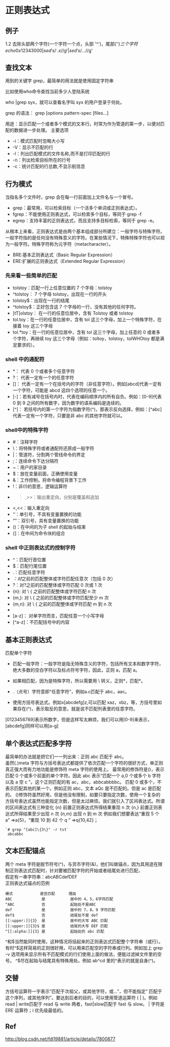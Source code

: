 # 正则表达式 #

## 例子 ##

1.2 去除头部两个字符(一个字符一个点，头部 '^')，尾部('$')三个字符
echo 0x12343000 | sed 's/^..x//g' | sed 's/...$//g'

## 查找文本 ##

用到的关键字 grep，最简单的用法就是使用固定字符串

比如使用who命令查找当前多少人登陆系统

who |grep syx，就可以查看名字叫 syx 的用户登录于何处。

grep 的语法：
grep [options pattern-spec [files...]

用途：显示匹配一个或者多个模式的文本行。时常为作为管道的第一步，以便对匹配的数据进一步处理。
主要选项

- -i：模式匹配时忽略大小写
- -V：显示不匹配的行
- -l：列出匹配模式的文件名称,而不是打印匹配的行
- -n：列出检索目标所在的行号
- -c：统计匹配的行总数,不显示航信息

## 行为模式 ##
当指名多个文件时，grep 会在每一行前面加上文件名与一个冒号。

- grep：最常用，可以检索目标（一个活多个单词或正则表达式）。
- fgrep：不能使用正则表达式，可以检索多个目标，等同于 grep -f
- egrep：支持丰富的正则表达式，而且支持多目标检索，等同于 grep -e。

从根本上来看，正则表达式是由两个基本组成部分所建立：一般字符与特殊字符。一般字符指的是任何没有特殊意义的字符。在某些情况下，特殊特殊字符也可以视为一般字符。特殊字符称为元字符（metacharacter）。

- BRE:基本正则表达式（Basic Regular Expression）
- ERE:扩展的正则表达式（Extended Regular Expression）

### 先来看一些简单的匹配 ###

- tolstoy：匹配一行上任意位置的 7 个字母：tolstoy
- ^tolstoy： 7 个字母 tolstoy，出现在一行的开头
- tolstoy$：出现在一行的结尾
- ^tolstoy$：正好包含这 7 个字母的一行，没有其他的任何字符。
- [tT]olstoy： 在一行的任意位居中，含有 Tolstoy 或者 tolstoy
- tol.toy：在一行的任意位居中，含有 tol 这三个字母，加上一个特殊字符，在接着 toy 这三个字母
- tol.*toy：在一行的任意位居中，含有 tol 这三个字母，加上任意的 0 或者多个字符，再继续 toy 这三个字母（例如：toltoy，tolstoy，tolWHOtoy 都是满足要求的）。

### shell 中的通配符 ###

- *： 代表 0 个或者多个任意字符
- ?： 代表一定有一个的任意字符
- []： 代表一定有一个在括号内的字符（非任意字符）。例如[abcd]代表一定有一个字符，可能是 abcd 这四个选项的任意一个。
- [-]：若有减号在括号内时，代表在编码顺序内的所有自负。例如：[0-9]代表 0 到 9 之间的所有数字，因为数字的语系编码是连续的。
- [^]： 若括号内的第一个字符为指数字符(^)，那表示反向选择，例如：[^abc]代表一定有一个字符，只要是非 abc 的其他字符就可以。

### shell中的特殊字符 ###

- #：注释字符
- \：将特殊字符或者通配符还原成一般字符
- |：管道符，分割两个管线命令的界定
- ;：连续命令下达分隔符
- ~：用户的家目录
- $：放在变量前面，正确使用变量
- &：工作控制，将命令编程背景下工作
- !：非(!)的意思，逻辑运算符
- >,>>：输出重定向，分别是覆盖和追加
- <,<<：输入重定向
- ‘’：单引号，不具有变量置换的功能
- “”：双引号，具有变量置换的功能
- ()：在中间的为子 shell 的起始与结束
- {]：在中间为命令块的组合

### shell 中正则表达式的控制字符 ###

- ^：匹配行首位置
- $：匹配行尾位置
- .：匹配任意字符
- *：对*之前的匹配整体或字符匹配任意次（包括 0 次）
- \?：对\?之前的匹配整体或字符匹配 0 次或 1 次
- \{n\}: 对 \ { 之前的匹配整体或字符匹配 n 次
- \{m,\}: 对 \ { 之前的匹配整体或字符匹配至少 m 次
- \{m,n}: 对 \ { 之前的匹配整体或字符匹配 m 到 n 次
- [abcdef]: 对单字符而言匹配[]中的字符
- [a-z]： 对单字符而言，匹配任意一个小写字母
- [^a-z]：不匹配括号中的内容

## 基本正则表达式 ##

匹配单个字符

- 匹配一般字符：一般字符是指无特殊含义的字符，包括所有文本和数字字符，绝大多数的空白字符以及标点符号字符，因此，正则 a，匹配 a。

- 如果相匹配，因为是特殊字符，所以需要用 \ 转义，正则*，匹配*。

- .（点号）字符意即“任意字符”，例如a.c匹配于 abc，aac。

- 使用方括号表达式。例如x[abcdefg]z,可以匹配 xaz，xbz，等，方括号里如果存在(^)，表示取反的意思，就是说不匹配列表里的任意字符。

[0123456789]表示所数字，但是这样写太麻烦，我们可以用[0-9]来表示，[abcdefg]同样可以用[a-g]

## 单个表达式匹配多字符 ##

最简单的办法就是把它们一一列出来：正则 abc 匹配于 abc。  
虽然(.)meta 字符与方括号表达式都提供了依次匹配一个字符的很好方式，单正则真正强大而有力地功能是修饰符 meta 字符的使用上。 最常用的修饰符是()，表示匹配 0 个或多个前面的单个字符。因此 abc 表示“匹配一个 a,0 个或多个 b 字符以及 a 空 c ”。这个正则匹配的有 ac，abc，abbcabbbbc。
匹配 0 或多个，不表示匹配其他的某一个。例如正则 abc，文本 aQc 是不匹配的。但是 ac 是匹配的。
()修饰符虽然好用，但是他没有限制，如要只要指定次数，使用一个复杂的方括号表达式虽然也能指定次数，但是太过麻烦。我们就引入了区间表达式。所谓的区间表达式有三种变化
\{n\} 前置正则表达式所得结果重现 n 次
\{n,\} 前置正则表达式所得结果至少出现 n 次
\{n,m\} 出现 n 到 m 次
例如我们想要表达“重现 5 个 a” =>a\{5\}，“重现 10 到 42 个 q ” =>q\{10,42\}；

    `# grep "[abc]\{3\}" -r tst`
     abcabbc

## 文本匹配锚点 ##

两个 meta 字符是脱节符号(^)，与货币字符(&)，他们叫做锚点，因为其用途在限制正则表达式匹配时，针对要被匹配字符的开始或者结尾处进行匹配，  
假定有一串字符串：abcABCdefDEF  
正则表达式锚点的范例

    模式	          是否匹配	    理由
    ABC	            是	        居中的 4，5，6字符匹配
    ^ABC	        否	        起始处不是ABC
    def	            是	        居中的 7，8，9 字符匹配
    def$	        否	        结尾处不是 def
    [[:upper:]]{3}	是	        居中的大写 ABC 匹配
    [[:upper:]]{3}$	是	        结尾的大写 DEF 匹配
    ^[[:alpha:]]{3}	是	        起始处的 abc 匹配

^和$当然能同时使用，这种情况将括起来的正则表达式匹配整个字符串（或行）。有时^$这样简易的正则很好用，可以用来匹配空的字符串或行列。例如加上 grep -v 选项用来显示所有不匹配模式的行们使用上面的做法，便能过滤掉文件里的空号。
^$尽在起始与结尾具有特殊用处。例如 ab^cd 里的^表示的就是自身(^)。

## 交替 ##
方括号运算符一宇表示“匹配于次祖父，或其他字符，或...”，但不能指定“ 匹配于这个序列，或其他序列”。要达到后者的目的，可以使用管道运算符 ( | )。例如read | write匹配于 read 与 write 两者，fast|slow匹配于 fast 与 slow。
| 字符是 ERE 运算符；i 优先级最低的。

## Ref ##

http://blog.csdn.net/fdl19881/article/details/7800877